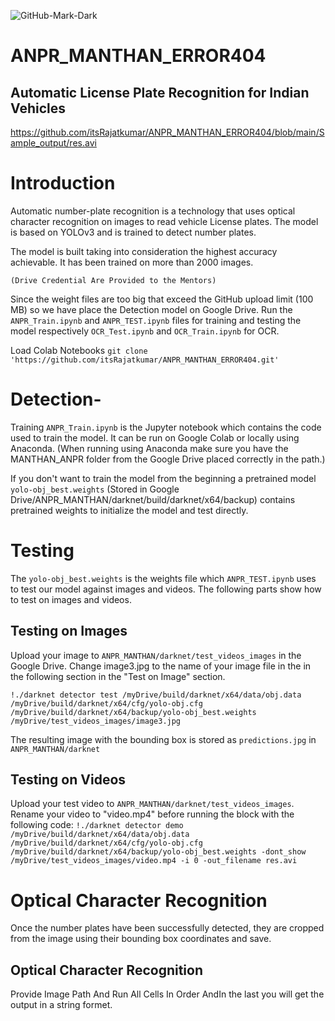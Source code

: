 ![GitHub-Mark-Dark](https://user-images.githubusercontent.com/3369400/139448065-39a229ba-4b06-434b-bc67-616e2ed80c8f.png#gh-light-mode-only)

# ANPR_MANTHAN_ERROR404
## Automatic License Plate Recognition for Indian Vehicles
https://github.com/itsRajatkumar/ANPR_MANTHAN_ERROR404/blob/main/Sample_output/res.avi

# Introduction

Automatic number-plate recognition is a technology that uses optical character recognition on images to read vehicle License plates.
The model is based on YOLOv3 and is trained to detect number plates.

The model is built taking into consideration the highest accuracy achievable. It has been trained on more than 2000 images.

`(Drive Credential Are Provided to the Mentors)`

Since the weight files are too big that exceed the GitHub upload limit (100 MB) so we have place the Detection model on Google Drive. Run the `ANPR_Train.ipynb` and `ANPR_TEST.ipynb` files for training and testing the model respectively
`OCR_Test.ipynb` and `OCR_Train.ipynb` for OCR.

Load Colab Notebooks `git clone 'https://github.com/itsRajatkumar/ANPR_MANTHAN_ERROR404.git'`

# Detection-
Training
`ANPR_Train.ipynb` is the Jupyter notebook which contains the code used to train the model. It can be run on Google Colab or locally using Anaconda. (When running using Anaconda make sure you have the MANTHAN_ANPR folder from the Google Drive placed correctly in the path.)

If you don't want to train the model from the beginning a pretrained model `yolo-obj_best.weights` (Stored in Google Drive/ANPR_MANTHAN/darknet/build/darknet/x64/backup) contains pretrained weights to initialize the model and test directly.

# Testing
The `yolo-obj_best.weights` is the weights file which `ANPR_TEST.ipynb` uses to test our model against images and videos. The following parts show how to test on images and videos.

## Testing on Images

Upload your image to `ANPR_MANTHAN/darknet/test_videos_images` in the Google Drive.
Change image3.jpg to the name of your image file in the in the following section in the "Test on Image" section.

`!./darknet detector test /myDrive/build/darknet/x64/data/obj.data  /myDrive/build/darknet/x64/cfg/yolo-obj.cfg  /myDrive/build/darknet/x64/backup/yolo-obj_best.weights   /myDrive/test_videos_images/image3.jpg`

The resulting image with the bounding box is stored as `predictions.jpg` in `ANPR_MANTHAN/darknet`

## Testing on Videos

Upload your test video to `ANPR_MANTHAN/darknet/test_videos_images`.
Rename your video to "video.mp4" before running the block with the following code:
`!./darknet detector demo /myDrive/build/darknet/x64/data/obj.data  /myDrive/build/darknet/x64/cfg/yolo-obj.cfg  /myDrive/build/darknet/x64/backup/yolo-obj_best.weights -dont_show  /myDrive/test_videos_images/video.mp4 -i 0 -out_filename res.avi`



# Optical Character Recognition

Once the number plates have been successfully detected, they are cropped from the image using their bounding box coordinates and save.

## Optical Character Recognition

Provide Image Path And Run All Cells In Order AndIn the last you will get the output in a string formet.
